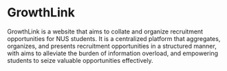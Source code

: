 # GrowthLink

GrowthLink is a website that aims to collate and organize recruitment opportunities for NUS students. It is a centralized platform that aggregates, organizes, and presents recruitment opportunities in a structured manner, with aims to alleviate the burden of information overload, and empowering students to seize valuable opportunities effectively.
